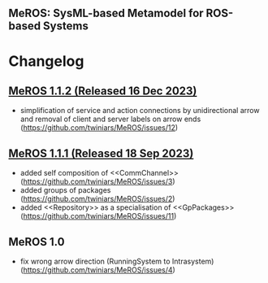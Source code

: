 ## MeROS: SysML-based Metamodel for ROS-based Systems 

# Changelog

## [MeROS 1.1.2 (Released 16 Dec 2023)](https://github.com/twiniars/MeROS/releases/tag/1.1.2)
*  simplification of service and action connections by unidirectional arrow and removal of client and server labels on arrow ends (https://github.com/twiniars/MeROS/issues/12)

## [MeROS 1.1.1 (Released 18 Sep 2023)](https://github.com/twiniars/MeROS/releases/tag/1.1.1)
* added self composition of \<\<CommChannel\>\> (https://github.com/twiniars/MeROS/issues/3)
* added groups of packages (https://github.com/twiniars/MeROS/issues/2)
* added \<\<Repository\>\> as a specialisation of \<\<GpPackages\>\> (https://github.com/twiniars/MeROS/issues/11)

## MeROS 1.0
* fix wrong arrow direction (RunningSystem to Intrasystem) (https://github.com/twiniars/MeROS/issues/4)



